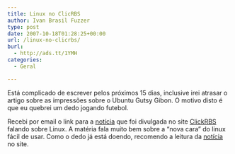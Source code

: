 ```yaml
---
title: Linux no ClicRBS
author: Ivan Brasil Fuzzer
type: post
date: 2007-10-18T01:28:25+00:00
url: /linux-no-clicrbs/
burl:
  - http://ads.tt/1YMH
categories:
  - Geral

---
```

Está complicado de escrever pelos próximos 15 dias, inclusive irei atrasar o artigo sobre as impressões sobre o Ubuntu Gutsy Gibon. O motivo disto é que eu quebrei um dedo jogando futebol.

Recebi por email o link para a [notícia][1] que foi divulgada no site [ClickRBS][2] falando sobre Linux. A matéria fala muito bem sobre a &#8220;nova cara&#8221; do linux fácil de usar. Como o dedo já está doendo, recomendo a leitura da [notícia][1] no site.

 [1]: http://www.clicrbs.com.br/especiais/jsp/default.jsp?template=2095.dwt&newsID=a1649969.htm&tab=00052&order=datepublished&espid=56&section=Not%EDcias&subTab=04824
 [2]: http://www.clickrbs.com.br